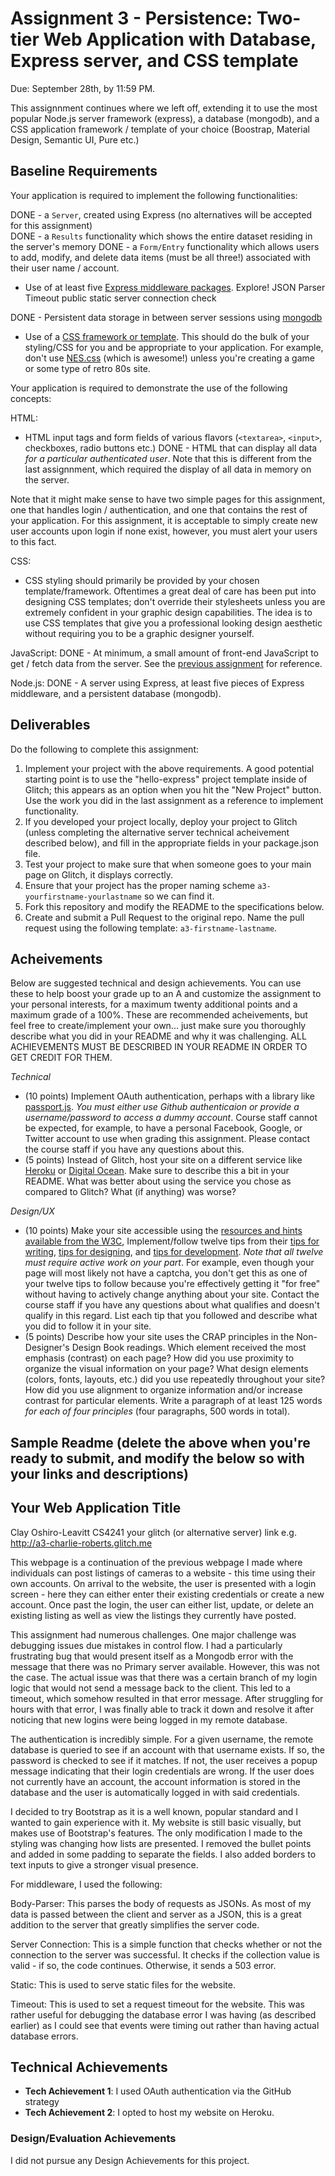 Assignment 3 - Persistence: Two-tier Web Application with Database, Express server, and CSS template
===

Due: September 28th, by 11:59 PM.

This assignnment continues where we left off, extending it to use the most popular Node.js server framework (express), a database (mongodb), and a CSS application framework / template of your choice (Boostrap, Material Design, Semantic UI, Pure etc.)

Baseline Requirements
---

Your application is required to implement the following functionalities:

DONE - a `Server`, created using Express (no alternatives will be accepted for this assignment)    
DONE - a `Results` functionality which shows the entire dataset residing in the server's memory
DONE - a `Form/Entry` functionality which allows users to add, modify, and delete data items (must be all three!) associated with their user name / account.
- Use of at least five [Express middleware packages](https://expressjs.com/en/resources/middleware.html). Explore! 
  JSON Parser
  Timeout
  public static
  server connection check

DONE - Persistent data storage in between server sessions using [mongodb](https://www.mongodb.com/cloud/atlas)
- Use of a [CSS framework or template](https://github.com/troxler/awesome-css-frameworks). This should do the bulk of your styling/CSS for you and be appropriate to your application. For example, don't use [NES.css](https://nostalgic-css.github.io/NES.css/) (which is awesome!) unless you're creating a game or some type of retro 80s site.

Your application is required to demonstrate the use of the following concepts:

HTML:
- HTML input tags and form fields of various flavors (`<textarea>`, `<input>`, checkboxes, radio buttons etc.)
DONE - HTML that can display all data *for a particular authenticated user*. Note that this is different from the last assignnment, which required the display of all data in memory on the server.

Note that it might make sense to have two simple pages for this assignment, one that handles login / authentication, and one that contains the rest of your application. For this assignment, it is acceptable to simply create new user accounts upon login if none exist, however, you must alert your users to this fact.

CSS:
- CSS styling should primarily be provided by your chosen template/framework. Oftentimes a great deal of care has been put into designing CSS templates; don't override their stylesheets unless you are extremely confident in your graphic design capabilities. The idea is to use CSS templates that give you a professional looking design aesthetic without requiring you to be a graphic designer yourself.

JavaScript:
DONE - At minimum, a small amount of front-end JavaScript to get / fetch data from the server. See the [previous assignment](https://github.com/cs4241-19a/a2-shortstack) for reference.

Node.js:
DONE - A server using Express, at least five pieces of Express middleware, and a persistent database (mongodb).

Deliverables
---

Do the following to complete this assignment:

1. Implement your project with the above requirements. A good potential starting point is to use the "hello-express" project template inside of Glitch; this appears as an option when you hit the "New Project" button. Use the work you did in the last assignment as a reference to implement functionality.
2. If you developed your project locally, deploy your project to Glitch (unless completing the alternative server technical acheivement described below), and fill in the appropriate fields in your package.json file.
3. Test your project to make sure that when someone goes to your main page on Glitch, it displays correctly.
4. Ensure that your project has the proper naming scheme `a3-yourfirstname-yourlastname` so we can find it.
5. Fork this repository and modify the README to the specifications below.
6. Create and submit a Pull Request to the original repo. Name the pull request using the following template: `a3-firstname-lastname`.

Acheivements
---

Below are suggested technical and design achievements. You can use these to help boost your grade up to an A and customize the assignment to your personal interests, for a maximum twenty additional points and a maximum grade of a 100%. These are recommended acheivements, but feel free to create/implement your own... just make sure you thoroughly describe what you did in your README and why it was challenging. ALL ACHIEVEMENTS MUST BE DESCRIBED IN YOUR README IN ORDER TO GET CREDIT FOR THEM.

*Technical*
- (10 points) Implement OAuth authentication, perhaps with a library like [passport.js](http://www.passportjs.org/). *You must either use Github authenticaion or provide a username/password to access a dummy account*. Course staff cannot be expected, for example, to have a personal Facebook, Google, or Twitter account to use when grading this assignment. Please contact the course staff if you have any questions about this.
- (5 points) Instead of Glitch, host your site on a different service like [Heroku](https://www.heroku.com) or [Digital Ocean](https://www.digitalocean.com). Make sure to describe this a bit in your README. What was better about using the service you chose as compared to Glitch? What (if anything) was worse? 

*Design/UX*
- (10 points) Make your site accessible using the [resources and hints available from the W3C](https://www.w3.org/WAI/), Implement/follow twelve tips from their [tips for writing](https://www.w3.org/WAI/tips/writing/), [tips for designing](https://www.w3.org/WAI/tips/designing/), and [tips for development](https://www.w3.org/WAI/tips/developing/). *Note that all twelve must require active work on your part*. For example, even though your page will most likely not have a captcha, you don't get this as one of your twelve tips to follow because you're effectively getting it "for free" without having to actively change anything about your site. Contact the course staff if you have any questions about what qualifies and doesn't qualify in this regard. List each tip that you followed and describe what you did to follow it in your site.
- (5 points) Describe how your site uses the CRAP principles in the Non-Designer's Design Book readings. Which element received the most emphasis (contrast) on each page? How did you use proximity to organize the visual information on your page? What design elements (colors, fonts, layouts, etc.) did you use repeatedly throughout your site? How did you use alignment to organize information and/or increase contrast for particular elements. Write a paragraph of at least 125 words *for each of four principles* (four paragraphs, 500 words in total). 

Sample Readme (delete the above when you're ready to submit, and modify the below so with your links and descriptions)
---

## Your Web Application Title

Clay Oshiro-Leavitt
CS4241
your glitch (or alternative server) link e.g. http://a3-charlie-roberts.glitch.me

This webpage is a continuation of the previous webpage I made where individuals can post listings of cameras to a website - this time using their own accounts. On arrival to the website, the user is presented with a login screen - here they can either enter their existing credentials or create a new account. Once past the login, the user can either list, update, or delete an existing listing as well as view the listings they currently have posted. 

This assignment had numerous challenges. One major challenge was debugging issues due mistakes in control flow. I had a particularly frustrating bug that would present itself as a Mongodb error with the message that there was no Primary server available. However, this was not the case. The actual issue was that there was a certain branch of my login logic that would not send a message back to the client. This led to a timeout, which somehow resulted in that error message. After struggling for hours with that error, I was finally able to track it down and resolve it after noticing that new logins were being logged in my remote database.

The authentication is incredibly simple. For a given username, the remote database is queried to see if an account with that username exists. If so, the password is checked to see if it matches. If not, the user receives a popup message indicating that their login credentials are wrong. If the user does not currently have an account, the account information is stored in the database and the user is automatically logged in with said credentials.

I decided to try Bootstrap as it is a well known, popular standard and I wanted to gain experience with it. My website is still basic visually, but makes use of Bootstrap's features. The only modification I made to the styling was changing how lists are presented. I removed the bullet points and added in some padding to separate the fields. I also added borders to text inputs to give a stronger visual presence.

For middleware, I used the following: 

Body-Parser: This parses the body of requests as JSONs. As most of my data is passed between the client and server as a JSON, this is a great addition to the server that greatly simplifies the server code.

Server Connection: This is a simple function that checks whether or not the connection to the server was successful. It checks if the collection value is valid - if so, the code continues. Otherwise, it sends a 503 error.

Static: This is used to serve static files for the website.

Timeout: This is used to set a request timeout for the website. This was rather useful for debugging the database error I was having (as described earlier) as I could see that events were timing out rather than having actual database errors.

## Technical Achievements
- **Tech Achievement 1**: I used OAuth authentication via the GitHub strategy
- **Tech Achievement 2**: I opted to host my website on Heroku.

### Design/Evaluation Achievements
I did not pursue any Design Achievements for this project.
